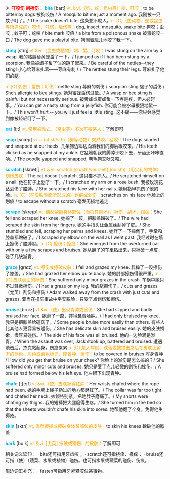 ☀ <font color="red">**叮咬伤 刮擦伤：**</font>
<font color="sky blue">**bite**</font> [baɪt] 
<font color="orange">vt.＆vi.（狗、蛇、昆虫等）咬，叮咬：</font>to be bitten by dogs 被狗咬伤 / A mosquito bit me just a moment ago. 我刚被一只蚊子叮了。/ The snake doesn’t bite. 这条蛇不咬人。<font color="orange">n. [C]（由动物、蛇或昆虫等所造成的）咬伤，叮伤，蛰伤等：</font>dog, insect, mosquito, snake bite 狗咬；虫咬；蚊子叮；蛇咬 / bite mark 咬痕 / a bite from a poisonous snake 被毒蛇咬一口 / The dog gave me a playful bite. 狗闹着玩儿地咬了我一下。

<font color="sky blue">**sting**</font> [stɪŋ]
<font color="orange">vt.&vi.（昆虫或植物）刺、蜇、叮咬：</font>I was stung on the arm by a wasp. 我的胳膊给黄蜂蜇了一下。/ I jumped as if I had been stung by a scorpion. 我像被蝎子蜇了似的跳了起来。/ Be careful of the nettles--they sting! 小心给荨麻扎着——荨麻有刺！/ The nettles stung their legs. 荨麻扎了他们的腿。
      
<font color="orange">n. [C] 刺伤；蜇伤；叮伤：</font>nettle sting 荨麻的刺伤 / scorpion sting 蝎子的蜇伤 / She’s allergic to bee stings. 她对蜜蜂蜇伤过敏。/ A wasp or bee sting is painful but not necessarily serious. 被黄蜂或蜜蜂蜇一下疼是疼，但未必碍事。/ You can get a nasty sting from a jellyfish. 你可能会被水母狠狠地蜇一下。/ This won't hurt -- you will just feel a little sting. 这不痛——你只会感觉到像被轻轻叮了一下。

<font color="sky blue">**eat**</font> [i:t] 
<font color="orange">vt. 常用被动式，（昆虫等）多次叮咬某人：</font>了解即可
           
<font color="sky blue">**snap**</font> [snæp]
<font color="orange">vi. ~ (at sb/sth)（狗等动物）突然咬、猛咬：</font>The dogs snarled and snapped at our heels. 几条狗边叫边向着我们的脚后跟咬来。/ His teeth clicked as he snapped at my ankle. 它猛地朝我的脚脖子咬下去，牙齿还咔咔直响。/ The poodle yapped and snapped. 卷毛狗又吠又咬。

<font color="sky blue">**scratch**</font> [skrætʃ] 
<font color="orange">vt.＆vi. scratch (sb/sth/yourself) (on sth)（用尖利的物体）划伤皮肤：</font>The cat doesn’t scratch. 这只猫不抓人。/ He scratched himself on a nail. 他在钉子上划了一下。/ I scratched my arm on a rose bush. 我被玫瑰花丛划伤了胳膊。/ She scratched his face with her nails. 她用指甲抓伤了他的脸。<font color="orange">n. [C]（在皮肤表面所形成的）划痕或划伤：</font>scratches on his face 他脸上的划痕 / to escape without a scratch 毫发无损地逃走
            
<font color="sky blue">**scrape**</font> [skreɪp]
<font color="orange">vt. 偶然刮擦身体部位（而将其损坏），擦伤、刮坏、蹭破：</font>She fell and scraped her knee. 她摔了一跤，把膝盖蹭破了。/ The wire had scraped the skin from her fingers. 她的手指头让金属丝刮掉了皮。/ She stumbled and fell, scraping her palms and knees. 她绊了一下摔倒了，手掌和膝盖都蹭破了。/ I scraped my elbow on the wall as I went past. 我经过时在墙上擦伤了胳膊肘。<font color="orange">n. [C] 擦伤；擦痕：</font>She emerged from the overturned car with only a few scrapes and bruises. 她从翻了的车里钻出来，只擦破一点皮，碰了几块淤青。

<font color="sky blue">**graze**</font> [greɪz]
<font color="orange">vt. 擦伤或擦破皮肤：</font>I fell and grazed my knee. 我摔了一跤擦伤了膝盖。/ She had grazed her elbow quite badly. 她的肘部擦伤得很严重。<font color="orange">n. [C] 皮肤表面的擦伤：</font>She suffered only minor grazes in the crash. 车祸中她只不过轻微擦伤。/ I had a graze on my leg. 我的腿擦伤了。/ cuts and grazes（尤英）割伤和擦伤 / Adam walked away from the crash with just cuts and grazes. 亚当在撞车事故中平安脱险，只受了点划伤和擦伤。         

<font color="sky blue">**bruise**</font> [bru:z]
<font color="orange">vt.&vi.（使）出现青肿或瘀伤：</font>She had slipped and badly bruised her face. 她滑了一跤，摔得鼻青脸肿。/ I had only bruised my knee. 我只是把膝盖给碰伤了。/ Some people bruise more easily than others. 有些人比其他人更容易被碰伤。/ She has delicate skin and bruises easily. 她的皮肤娇嫩，很容易碰伤。/ The side of his face was all bruised. 他的一边脸满是淤青。/ When the assault was over, Jack stook up, battered and bruised. 遭遇袭击后，杰克站起身，伤痕累累 <font color="orange">n. [C] 某人摔倒、跌落或被撞击之后在皮肤上留下的蓝色、灰色或紫色标记，即青肿、瘀伤：</font>to be covered in bruises 浑身青肿 / How did you get that bruise on your cheek? 你脸上的淤伤是怎么搞的？/ She suffered only minor cuts and bruises. 她只是受了点儿轻微的割伤和挫伤。/ A bruise had formed below his left eye. 他左眼下出现青肿。
           
<font color="sky blue">**chafe**</font> [tʃeɪf]
<font color="orange">vt.&vi.（使）皮肤擦得红肿：</font>Her wrists chafed where the rope had been. 她的手腕上绳子勒过的地方都磨红了。/ The collar was far too tight and chafed her neck. 衣领特别紧，把她脖子磨痛了。/ My shorts were chafing my thighs. 我的短裤把大腿磨得生疼。/ She turned him in the bed so that the sheets wouldn't chafe his skin into sores. 她帮他翻了个身，免得他生褥疮。

<font color="sky blue">**skin**</font> [skɪn] 
<font color="orange">vt. 偶然擦掉或擦破身体某部位的皮肤：</font>to skin his knees 蹭破他的膝盖

<font color="sky blue">**bark**</font> [bɑːk] 
<font color="orange">vt.＆vi. [尤英] 擦破或蹭伤…的皮肤：</font>了解即可

相关词义延伸：
· bite还可指用牙齿咬；
· scratch还可指挠痒、搔痒；
· bruise还可指（使）（蔬菜、水果或植物）碰伤。也可指水果或蔬菜的碰伤、伤痕。

周边词汇补充：
· fasten可指用牙紧紧咬住某事物。


